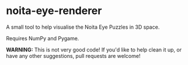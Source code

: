 # noita-eye-renderer
A small tool to help visualise the Noita Eye Puzzles in 3D space.

Requires NumPy and Pygame.

**WARNING:** This is not very good code! If you'd like to help clean it up, or have any other suggestions, pull requests are welcome!